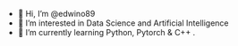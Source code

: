 - 👋 Hi, I’m @edwino89
- 👀 I’m interested in Data Science and Artificial Intelligence
- 🌱 I’m currently learning Python, Pytorch & C++
.

<!---
edwino89/edwino89 is a ✨ special ✨ repository because its `README.md` (this file) appears on your GitHub profile.
You can click the Preview link to take a look at your changes.
--->
